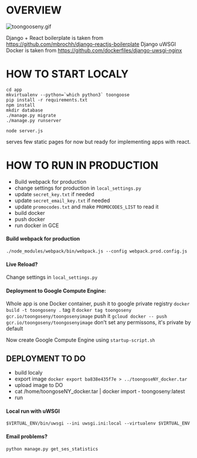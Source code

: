 # OVERVIEW

![toongooseny.gif](https://cloud.githubusercontent.com/assets/5033274/24124497/11de8f6e-0dd5-11e7-8e3a-d528cb420adb.gif)


Django + React boilerplate is taken from https://github.com/mbrochh/django-reactjs-boilerplate
Django uWSGI Docker is taken from https://github.com/dockerfiles/django-uwsgi-nginx


# HOW TO START LOCALY

```
cd app
mkvirtualenv --python=`which python3` toongoose
pip install -r requirements.txt
npm install
mkdir database
./manage.py migrate
./manage.py runserver
```

```
node server.js
```

serves few static pages for now
but ready for implementing apps with react.

# HOW TO RUN IN PRODUCTION
- Build webpack for production
- change settings for production in `local_settings.py`
- update `secret_key.txt` if needed
- update `secret_email_key.txt` if needed
- update `promocodes.txt` and make `PROMOCODES_LIST` to read it
- build docker
- push docker
- run docker in GCE

#### Build webpack for production
```
./node_modules/webpack/bin/webpack.js --config webpack.prod.config.js
```

#### Live Reload? 
Change settings in `local_settings.py`

#### Deployment to Google Compute Engine:

Whole app is one Docker container, push it to google private registry
`docker build -t toongoseny .`
tag it
`docker tag toongoseny gcr.io/toongoseny/toongosenyimage`
push it
`gcloud docker -- push gcr.io/toongoseny/toongosenyimage`
don't set any permissons, it's private by default

Now create  Google Compute Engine using `startup-script.sh`


## DEPLOYMENT TO DO

- build localy
- export image `docker export ba838e435f7e > ../toongoseNY_docker.tar`
- upload image to DO
- cat /home/toongoseNY_docker.tar | docker import - toongoseny:latest
- run 

#### Local run with uWSGI
```
$VIRTUAL_ENV/bin/uwsgi --ini uwsgi.ini:local --virtualenv $VIRTUAL_ENV
```


#### Email problems?
```
python manage.py get_ses_statistics
```

